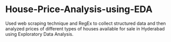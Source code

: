 # House-Price-Analysis-using-EDA
Used web scraping technique and RegEx to collect structured data and
then analyzed prices of different types of houses available for sale in
Hyderabad using Exploratory Data Analysis.
